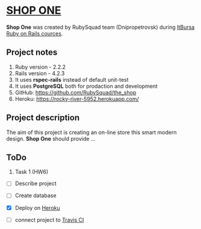 # [SHOP ONE](https://rocky-river-5952.herokuapp.com/)

**Shop One** was created by RubySquad team (Dnipropetrovsk) during [ItBursa Ruby on Rails cources](http://rubybursa.com/).

## Project notes

1. Ruby version   - 2.2.2
2. Rails version  - 4.2.3
3. It uses **rspec-rails** instead of default unit-test
4. It uses **PostgreSQL** both for prodaction and development
5. GitHub: https://github.com/RubySquad/the_shop
6. Heroku: https://rocky-river-5952.herokuapp.com/


## Project description
The aim of this project is creating an on-line store this smart modern design. **Shop One** should provide ...

## ToDo
1. Task 1 (HW6)
  - [ ] Describe project
  - [ ] Create database
  - [x] Deploy on [Heroku](https://www.heroku.com/)
  - [ ] connect project to [Travis CI](https://travis-ci.com/)

